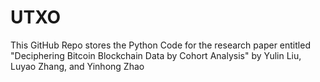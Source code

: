 # UTXO
This GitHub Repo stores the Python Code for the research paper entitled "Deciphering Bitcoin Blockchain Data by Cohort Analysis" by Yulin Liu, Luyao Zhang, and Yinhong Zhao
